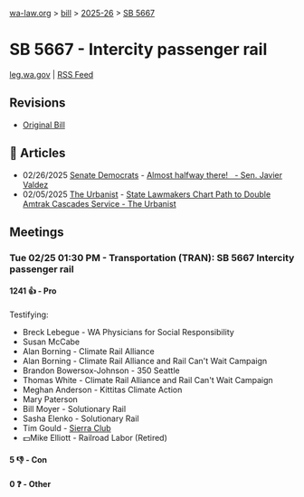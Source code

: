 [wa-law.org](/) > [bill](/bill/) > [2025-26](/bill/2025-26/) > [SB 5667](/bill/2025-26/sb/5667/)

# SB 5667 - Intercity passenger rail
[leg.wa.gov](https://app.leg.wa.gov/billsummary?BillNumber=5667&Year=2025&Initiative=false) | [RSS Feed](./rss.xml)

## Revisions
* [Original Bill](1/)

## 📰 Articles
* 02/26/2025 [Senate Democrats](/org/senate_democrats/) - [Almost halfway there!   - Sen. Javier Valdez](https://senatedemocrats.wa.gov/valdez/2025/02/26/almost-halfway-there/#:~:text=SB%205667)
* 02/05/2025 [The Urbanist](/org/the_urbanist/) - [State Lawmakers Chart Path to Double Amtrak Cascades Service - The Urbanist](https://www.theurbanist.org/2025/02/05/lawmakers-path-to-double-amtrak-cascades-service/#:~:text=companion%20version%20(SB%205667))

## Meetings
### Tue 02/25 01:30 PM - Transportation (TRAN): SB 5667 Intercity passenger rail
#### 1241 👍 - Pro
Testifying:
* Breck Lebegue - WA Physicians for Social Responsibility
* Susan McCabe
* Alan Borning - Climate Rail Alliance
* Alan Borning - Climate Rail Alliance and Rail Can't Wait Campaign
* Brandon Bowersox-Johnson - 350 Seattle
* Thomas White - Climate Rail Alliance and Rail Can't Wait Campaign
* Meghan Anderson - Kittitas Climate Action
* Mary Paterson
* Bill Moyer - Solutionary Rail
* Sasha Elenko - Solutionary Rail
* Tim Gould - [Sierra Club](/org/sierra_club/)
* 💵Mike Elliott - Railroad Labor (Retired)

#### 5 👎 - Con

#### 0 ❓ - Other

